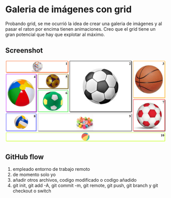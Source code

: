 # Galeria de imágenes con grid
Probando grid, se me ocurrió la idea de crear una galeria de imágenes y al pasar el raton por encima tienen animaciones.
Creo que el grid tiene un gran potencial que hay que explotar al máximo.
## Screenshot
![screenshot](screenshot.png)

## GitHub flow
1. empleado entorno de trabajo remoto
2. de momento solo yo
3. añadir otros archivos, codigo modificado o codigo añadido
4. git init, git add -A, git commit -m, git remote, git push, git branch y git checkout o switch